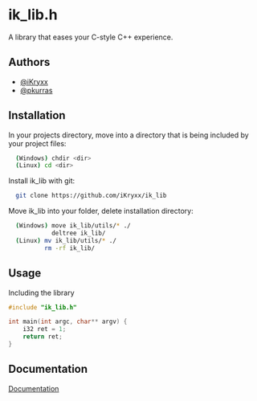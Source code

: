 
# ik_lib.h

A library that eases your C-style C++ experience.




## Authors

- [@iKryxx](https://www.github.com/iKryxx)
- [@pkurras](https://github.com/pkurras)


## Installation

In your projects directory, move into a directory that is being included by your project files:
```bash
  (Windows) chdir <dir>
  (Linux) cd <dir>
```

Install ik_lib with git:
```bash
  git clone https://github.com/iKryxx/ik_lib
```

Move ik_lib into your folder, delete installation directory:
```bash
  (Windows) move ik_lib/utils/* ./
            deltree ik_lib/
  (Linux) mv ik_lib/utils/* ./
          rm -rf ik_lib/
```

    
## Usage

Including the library
```cpp
#include "ik_lib.h"

int main(int argc, char** argv) {
    i32 ret = 1;
    return ret;
}
```


## Documentation

[Documentation](https://ik-lib.rtfd.io)
